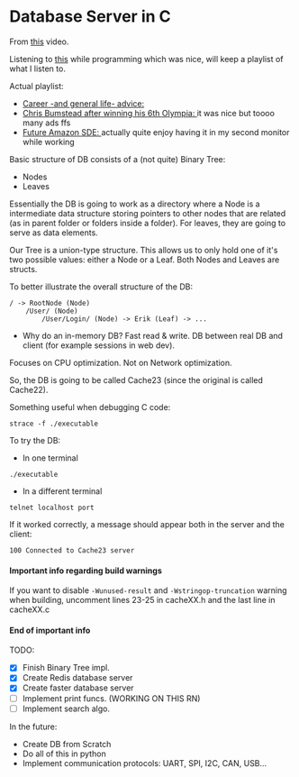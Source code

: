 # Database Server in C

From [this](https://youtu.be/qBvz5BqUOH8?si=NuJ3WMcAsbLsaGWe) video.

Listening to [this](https://youtu.be/2EYUKW2o-5Q?si=7261jkQT0j76CoPi) while programming which was nice, will keep a playlist of what I listen to.

Actual playlist:
* [Career -and general life- advice: ](https://youtu.be/2EYUKW2o-5Q?si=7261jkQT0j76CoPi) 
* [Chris Bumstead after winning his 6th Olympia: ](https://youtu.be/DHWEqlG7DI0?si=YHM-ByLMTCyvmGy8)it was nice but toooo many ads ffs
* [Future Amazon SDE: ](https://www.youtube.com/@davidsha)actually quite enjoy having it in my second monitor while working

Basic structure of DB consists of a (not quite) Binary Tree:
* Nodes
* Leaves

Essentially the DB is going to work as a directory where a Node is a intermediate data structure storing pointers to other nodes that are related (as in parent folder or folders inside a folder). For leaves, they are going to serve as data elements.

Our Tree is a union-type structure. This allows us to only hold one of it's two possible values: either a Node or a Leaf. Both Nodes and Leaves are structs. 

To better illustrate the overall structure of the DB:

```
/ -> RootNode (Node)
    /User/ (Node)
        /User/Login/ (Node) -> Erik (Leaf) -> ...
```      

- Why do an in-memory DB?
Fast read & write.
DB between real DB and client (for example sessions in web dev).

Focuses on CPU optimization. Not on Network optimization.

So, the DB is going to be called Cache23 (since the original is called Cache22).

Something useful when debugging C code:
```
strace -f ./executable
```

To try the DB:

- In one terminal
```
./executable
```

- In a different terminal
```
telnet localhost port
```

If it worked correctly, a message should appear both in the server and the client:

```
100 Connected to Cache23 server
```
#### Important info regarding build warnings

If you want to disable `-Wunused-result` and `-Wstringop-truncation` warning when building, uncomment lines 23-25 in cacheXX.h and the last line in cacheXX.c

#### End of important info

TODO:
- [x] Finish Binary Tree impl.
- [x] Create Redis database server 
- [x] Create faster database server 
- [ ] Implement print funcs. (WORKING ON THIS RN)
- [ ] Implement search algo.

In the future:
- Create DB from Scratch
- Do all of this in python
- Implement communication protocols: UART, SPI, I2C, CAN, USB...
